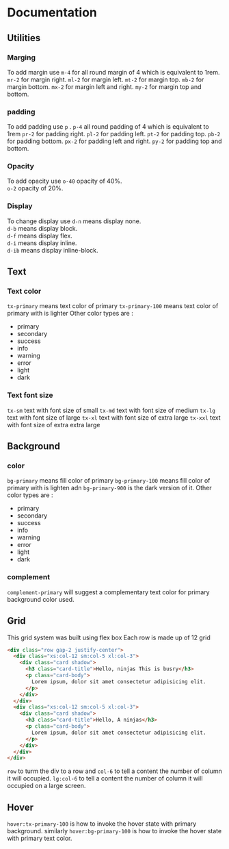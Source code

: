 # Documentation

## Utilities

### Marging

To add margin use
`m-4` for all round margin of 4 which is equivalent to 1rem.  
`mr-2` for margin right.
`ml-2` for margin left.
`mt-2` for margin top.
`mb-2` for margin bottom.
`mx-2` for margin left and right.
`my-2` for margin top and bottom.

### padding

To add padding use `p` .
`p-4` all round padding of 4 which is equivalent to 1rem
`pr-2` for padding right.
`pl-2` for padding left.
`pt-2` for padding top.
`pb-2` for padding bottom.
`px-2` for padding left and right.
`py-2` for padding top and bottom.

### Opacity

To add opacity use
`o-40` opacity of 40%.  
`o-2` opacity of 20%.

### Display

To change display use
`d-n` means display none.  
`d-b` means display block.  
`d-f` means display flex.  
`d-i` means display inline.  
`d-ib` means display inline-block.

## Text

### Text color

`tx-primary` means text color of primary
`tx-primary-100` means text color of primary with is lighter
Other color types are :

- primary
- secondary
- success
- info
- warning
- error
- light
- dark

### Text font size

`tx-sm` text with font size of small
`tx-md` text with font size of medium
`tx-lg` text with font size of large
`tx-xl` text with font size of extra large
`tx-xxl` text with font size of extra extra large

## Background

### color

`bg-primary` means fill color of primary
`bg-primary-100` means fill color of primary with is lighten adn `bg-primary-900` is the dark version of it.
Other color types are :

- primary
- secondary
- success
- info
- warning
- error
- light
- dark

### complement

`complement-primary` will suggest a complementary text color for primary background color used.

## Grid

This grid system was built using flex box
Each row is made up of 12 grid

```html
<div class="row gap-2 justify-center">
  <div class="xs:col-12 sm:col-5 xl:col-3">
    <div class="card shadow">
      <h3 class="card-title">Hello, ninjas This is busry</h3>
      <p class="card-body">
        Lorem ipsum, dolor sit amet consectetur adipisicing elit.
      </p>
    </div>
  </div>
  <div class="xs:col-12 sm:col-5 xl:col-3">
    <div class="card shadow">
      <h3 class="card-title">Hello, A ninjas</h3>
      <p class="card-body">
        Lorem ipsum, dolor sit amet consectetur adipisicing elit.
      </p>
    </div>
  </div>
</div>
```

`row` to turm the div to a row and
`col-6` to tell a content the number of column it will occupied.
`lg:col-6` to tell a content the number of column it will occupied on a large screen.

## Hover

`hover:tx-primary-100` is how to invoke the hover state with primary background.
similarly `hover:bg-primary-100` is how to invoke the hover state with primary text color.
